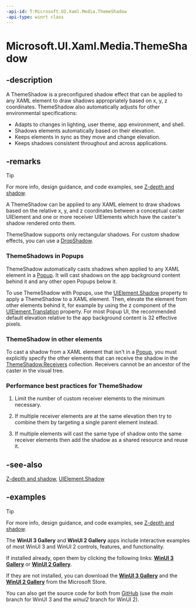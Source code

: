 ```yaml
---
-api-id: T:Microsoft.UI.Xaml.Media.ThemeShadow
-api-type: winrt class
---
```


<!-- Class syntax.
public class ThemeShadow : Shadow, Shadow
-->

# Microsoft.UI.Xaml.Media.ThemeShadow

## -description

A ThemeShadow is a preconfigured shadow effect that can be applied to any XAML element to draw shadows appropriately based on x, y, z coordinates. ThemeShadow also automatically adjusts for other environmental specifications:

- Adapts to changes in lighting, user theme, app environment, and shell.
- Shadows elements automatically based on their elevation.
- Keeps elements in sync as they move and change elevation.
- Keeps shadows consistent throughout and across applications.

## -remarks

> [!TIP]
> For more info, design guidance, and code examples, see [Z-depth and shadow](/windows/apps/design/layout/depth-shadow).

A ThemeShadow can be applied to any XAML element to draw shadows based on the relative x, y, and z coordinates between a conceptual caster UIElement and one or more receiver UIElements which have the caster's shadow rendered onto them. 

ThemeShadow supports only rectangular shadows. For custom shadow effects, you can use a [DropShadow](../microsoft.ui.composition/dropshadow.md).

### ThemeShadows in Popups

ThemeShadow automatically casts shadows when applied to any XAML element in a [Popup](../microsoft.ui.xaml.controls.primitives/popup.md). It will cast shadows on the app background content behind it and any other open Popups below it.

To use ThemeShadow with Popups, use the [UIElement.Shadow](../microsoft.ui.xaml/uielement_shadow.md) property to apply a ThemeShadow to a XAML element. Then, elevate the element from other elements behind it, for example by using the z component of the [UIElement.Translation](../microsoft.ui.xaml/uielement_translation.md) property.
For most Popup UI, the recommended default elevation relative to the app background content is 32 effective pixels.

### ThemeShadow in other elements

To cast a shadow from a XAML element that isn't in a [Popup](../microsoft.ui.xaml.controls.primitives/popup.md), you must explicitly specify the other elements that can receive the shadow in the [ThemeShadow.Receivers](themeshadow_receivers.md) collection. Receivers cannot be an ancestor of the caster in the visual tree.

### Performance best practices for ThemeShadow

1. Limit the number of custom receiver elements to the minimum necessary.

2. If multiple receiver elements are at the same elevation then try to combine them by targeting a single parent element instead.

3. If multiple elements will cast the same type of shadow onto the same receiver elements then add the shadow as a shared resource and reuse it.

## -see-also

[Z-depth and shadow](/windows/apps/design/layout/depth-shadow), [UIElement.Shadow](../microsoft.ui.xaml/uielement_shadow.md)

## -examples

> [!TIP]
> For more info, design guidance, and code examples, see [Z-depth and shadow](/windows/apps/design/layout/depth-shadow).
>
> The **WinUI 3 Gallery** and **WinUI 2 Gallery** apps include interactive examples of most WinUI 3 and WinUI 2 controls, features, and functionality.
>
> If installed already, open them by clicking the following links: [**WinUI 3 Gallery**](winui3gallery:) or [**WinUI 2 Gallery**](winui2gallery:).
>
> If they are not installed, you can download the [**WinUI 3 Gallery**](https://www.microsoft.com/p/winui-3-controls-gallery/9p3jfpwwdzrc) and the [**WinUI 2 Gallery**](https://www.microsoft.com/p/xaml-controls-gallery/9msvh128x2zt) from the Microsoft Store.
>
> You can also get the source code for both from [GitHub](https://github.com/Microsoft/WinUI-Gallery) (use the *main* branch for WinUI 3 and the *winui2* branch for WinUI 2).
